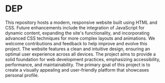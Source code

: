 # DEP
This repository hosts a modern, responsive website built using HTML and CSS.  Future enhancements include the integration of JavaScript for dynamic content, expanding the site's functionality, and incorporating advanced CSS techniques for more complex layouts and animations. We welcome contributions and feedback to help improve and evolve this project.
 The website features a clean and intuitive design, ensuring an optimal user experience across all devices. The project aims to provide a solid foundation for web development practices, emphasizing accessibility, performance, and maintainability.
The primary goal of this project is to create a visually appealing and user-friendly platform that showcases personal profile.
